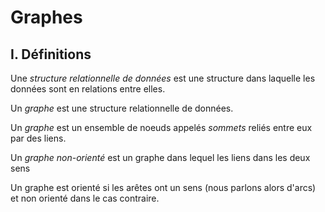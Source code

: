 # Graphes

## I. Définitions

Une *structure relationnelle de données* est une structure dans laquelle les données sont en relations entre elles.

Un *graphe* est une structure relationnelle de données.

Un *graphe* est un ensemble de noeuds appelés *sommets* reliés entre eux par des liens.

Un *graphe non-orienté* est un graphe dans lequel les liens dans les deux sens

Un graphe est orienté si les arêtes ont un sens (nous parlons alors d'arcs) et non orienté dans le cas contraire.